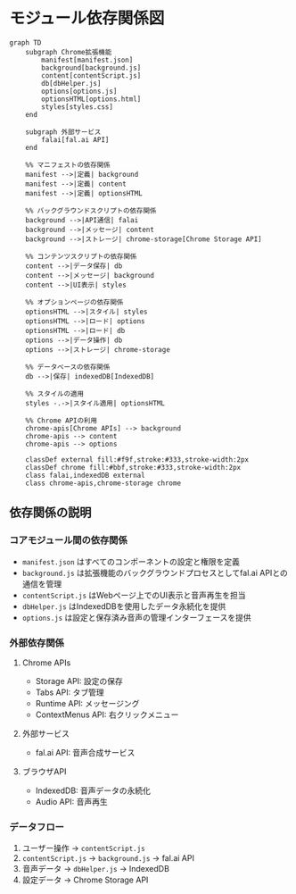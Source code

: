 # モジュール依存関係図

```mermaid
graph TD
    subgraph Chrome拡張機能
        manifest[manifest.json]
        background[background.js]
        content[contentScript.js]
        db[dbHelper.js]
        options[options.js]
        optionsHTML[options.html]
        styles[styles.css]
    end

    subgraph 外部サービス
        falai[fal.ai API]
    end

    %% マニフェストの依存関係
    manifest -->|定義| background
    manifest -->|定義| content
    manifest -->|定義| optionsHTML

    %% バックグラウンドスクリプトの依存関係
    background -->|API通信| falai
    background -->|メッセージ| content
    background -->|ストレージ| chrome-storage[Chrome Storage API]

    %% コンテンツスクリプトの依存関係
    content -->|データ保存| db
    content -->|メッセージ| background
    content -->|UI表示| styles

    %% オプションページの依存関係
    optionsHTML -->|スタイル| styles
    optionsHTML -->|ロード| options
    optionsHTML -->|ロード| db
    options -->|データ操作| db
    options -->|ストレージ| chrome-storage

    %% データベースの依存関係
    db -->|保存| indexedDB[IndexedDB]

    %% スタイルの適用
    styles -.->|スタイル適用| optionsHTML

    %% Chrome APIの利用
    chrome-apis[Chrome APIs] --> background
    chrome-apis --> content
    chrome-apis --> options

    classDef external fill:#f9f,stroke:#333,stroke-width:2px
    classDef chrome fill:#bbf,stroke:#333,stroke-width:2px
    class falai,indexedDB external
    class chrome-apis,chrome-storage chrome
```

## 依存関係の説明

### コアモジュール間の依存関係
- `manifest.json` はすべてのコンポーネントの設定と権限を定義
- `background.js` は拡張機能のバックグラウンドプロセスとしてfal.ai APIとの通信を管理
- `contentScript.js` はWebページ上でのUI表示と音声再生を担当
- `dbHelper.js` はIndexedDBを使用したデータ永続化を提供
- `options.js` は設定と保存済み音声の管理インターフェースを提供

### 外部依存関係
1. Chrome APIs
   - Storage API: 設定の保存
   - Tabs API: タブ管理
   - Runtime API: メッセージング
   - ContextMenus API: 右クリックメニュー

2. 外部サービス
   - fal.ai API: 音声合成サービス

3. ブラウザAPI
   - IndexedDB: 音声データの永続化
   - Audio API: 音声再生

### データフロー
1. ユーザー操作 → `contentScript.js`
2. `contentScript.js` → `background.js` → fal.ai API
3. 音声データ → `dbHelper.js` → IndexedDB
4. 設定データ → Chrome Storage API
